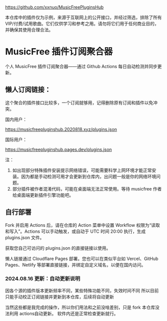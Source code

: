 https://github.com/xxnuo/MusicFreePluginsHub

本仓库中的插件仅为示例，来源于互联网上的公开接口，并经过筛选，排除了所有VIP/付费/试用歌曲。它们仅供学习和参考之用。请勿将它们用于任何商业目的，并确保其使用合理合法。

# MusicFree 插件订阅聚合器

个人 MusicFree 插件订阅聚合器——通过 Github Actions 每日自动检测并同步更新。

## 懒人订阅链接：

这个聚合的插件接口比较多，一个订阅就够用，记得删除原有订阅和插件以免冲突。

国内用户：

https://musicfreepluginshub.2020818.xyz/plugins.json

国际用户：

https://musicfreepluginshub.pages.dev/plugins.json

注：

1. 如出现部分特殊插件安装提示网络错误，可能需要科学上网环境才能正常安装。因为都是手动检测可用才会更新到仓库内，出问题一般是你的网络环境问题。
2. 部分插件被作者混淆代码，可能在桌面端无法正常使用。等待 musicfree 作者给桌面端更新插件引擎功能吧。

## 自行部署

Fork 并启用 Actions 后，请在仓库的 Action 菜单中设置 Workflow 权限为“读取和写入”。Actions 可以手动触发，或自动于 UTC 时间 20:00 执行，生成 plugins.json 文件。

获取您自己可访问的 plugins.json 的直接链接以使用。

懒人链接通过 Cloudflare Pages 部署。您也可以在类似平台如 Vercel、GitHub Pages、Netlify 等部署直接链接，并绑定自定义域名，以便在国内访问。


### 2024.08.16 更新：自动更新说明

因各个源的插件版本更新频率不同，某些特殊功能不同，失效时间不同
所以目前只能手动校正订阅链接并更新到本仓库，后续将自动更新

当然这些都是我完成的操作，所以你们用法和之前没啥差别，只是 fork 本仓库没法利用 actions自动更新。
软件内还是正常检查更新就行。